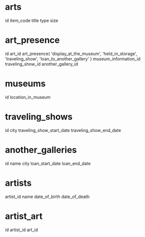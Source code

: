 arts
====
id
item_code
title
type
size

art_presence
============ 
id
art_id
art_presence( 'display_at_the_museum', 'held_in_storage', 'traveling_show', 'loan_to_another_gallery' )
museum_information_id
traveling_show_id
another_gallery_id

museums
================
id
location_in_museum

traveling_shows
================
id
city
traveling_show_start_date
traveling_show_end_date


another_galleries
================
id
name
city
loan_start_date
loan_end_date


artists
=======
artist_id
name
date_of_birth
date_of_death

artist_art
==========
id
artist_id
art_id






